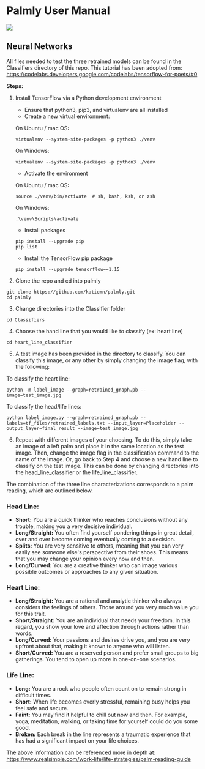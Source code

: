# Palmly User Manual 

![](Documents/palmly-poster.png)

## Neural Networks

All files needed to test the three retrained models can be found in the Classifiers directory of this repo. This tutorial has been adopted from: https://codelabs.developers.google.com/codelabs/tensorflow-for-poets/#0 

**Steps:**  
1. Install TensorFlow via a Python development environment 
    * Ensure that python3, pip3, and virtualenv are all installed 
    * Create a new virtual environment:  

    On Ubuntu / mac OS:
    ```
    virtualenv --system-site-packages -p python3 ./venv
    ```
    On Windows:
    ```
    virtualenv --system-site-packages -p python3 ./venv
    ```
    * Activate the environment

    On Ubuntu / mac OS:
    ```
    source ./venv/bin/activate  # sh, bash, ksh, or zsh
    ```
    On Windows:
    ```
    .\venv\Scripts\activate
    ```
    * Install packages
    ```
    pip install --upgrade pip
    pip list  
    ```
    * Install the TensorFlow pip package 
    ```
    pip install --upgrade tensorflow==1.15
    ```
2. Clone the repo and cd into palmly
```
git clone https://github.com/katiemn/palmly.git
cd palmly
```
3. Change directories into the Classifier folder 
```
cd Classifiers
```
4. Choose the hand line that you would like to classify (ex: heart line)
```
cd heart_line_classifier
```
5. A test image has been provided in the directory to classify. You can classify this image, or any other by simply changing the image flag, with the following: 

To classify the heart line:
```
python -m label_image --graph=retrained_graph.pb --image=test_image.jpg
```
To classify the head/life lines:
```
python label_image.py --graph=retrained_graph.pb --labels=tf_files/retrained_labels.txt --input_layer=Placeholder --output_layer=final_result --image=test_image.jpg
```

6. Repeat with different images of your choosing. To do this, simply take an image of a left palm and place it in the same location as the test image. Then, change the image flag in the classification command to the name of the image. Or, go back to Step 4 and choose a new hand line to classify on the test image. This can be done by changing directories into the head_line_classifier or the life_line_classifier.

The combination of the three line characterizations corresponds to a palm reading, which are outlined below. 

### Head Line:
- **Short:** You are a quick thinker who reaches conclusions without any trouble, making you a very decisive individual.   
- **Long/Straight:** You often find yourself pondering things in great detail, over and over become coming eventually coming to a decision. 
- **Splits:** You are very sensitive to others, meaning that you can very easily see someone else's perspective from their shoes. This means that you may change your opinion every now and then. 
- **Long/Curved:** You are a creative thinker who can image various possible outcomes or approaches to any given situation. 

### Heart Line:
- **Long/Straight:** You are a rational and analytic thinker who always considers the feelings of others. Those around you very much value you for this trait. 
- **Short/Straight:** You are an individual that needs your freedom. In this regard, you show your love and affection through actions rather than words. 
- **Long/Curved:** Your passions and desires drive you, and you are very upfront about that, making it known to anyone who will listen. 
- **Short/Curved:** You are a reserved person and prefer small groups to big gatherings. You tend to open up more in one-on-one scenarios. 

### Life Line:
- **Long:** You are a rock who people often count on to remain strong in difficult times. 
- **Short:** When life becomes overly stressful, remaining busy helps you feel safe and secure. 
- **Faint:** You may find it helpful to chill out now and then. For example, yoga, meditation, walking, or taking time for yourself could do you some good. 
- **Broken:** Each break in the line represents a traumatic experience that has had a significant impact on your life choices. 

The above information can be referenced more in depth at: https://www.realsimple.com/work-life/life-strategies/palm-reading-guide





